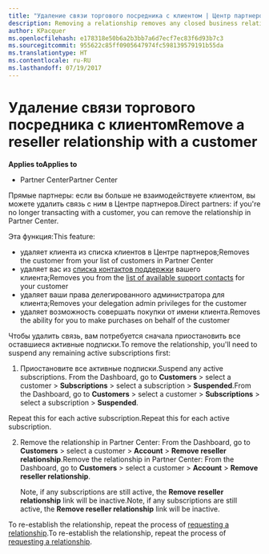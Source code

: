 ```yaml
---
title: "Удаление связи торгового посредника с клиентом | Центр партнеров"
description: Removing a relationship removes any closed business relationships from your view in Partner Center.
author: KPacquer
ms.openlocfilehash: e178318e50b6a2b3bb7a6d7ecf7ec83f6d93b7c3
ms.sourcegitcommit: 955622c85ff0905647974fc598139579191b55da
ms.translationtype: HT
ms.contentlocale: ru-RU
ms.lasthandoff: 07/19/2017
---
```

# <a name="remove-a-reseller-relationship-with-a-customer"></a><span data-ttu-id="8226d-103">Удаление связи торгового посредника с клиентом</span><span class="sxs-lookup"><span data-stu-id="8226d-103">Remove a reseller relationship with a customer</span></span>

**<span data-ttu-id="8226d-104">Applies to</span><span class="sxs-lookup"><span data-stu-id="8226d-104">Applies to</span></span>**

-   <span data-ttu-id="8226d-105">Partner Center</span><span class="sxs-lookup"><span data-stu-id="8226d-105">Partner Center</span></span>

<span data-ttu-id="8226d-106">Прямые партнеры: если вы больше не взаимодействуете клиентом, вы можете удалить связь с ним в Центре партнеров.</span><span class="sxs-lookup"><span data-stu-id="8226d-106">Direct partners: if you're no longer transacting with a customer, you can remove the relationship in Partner Center.</span></span> 

<span data-ttu-id="8226d-107">Эта функция:</span><span class="sxs-lookup"><span data-stu-id="8226d-107">This feature:</span></span>
*  <span data-ttu-id="8226d-108">удаляет клиента из списка клиентов в Центре партнеров;</span><span class="sxs-lookup"><span data-stu-id="8226d-108">Removes the customer from your list of customers in Partner Center</span></span>
*  <span data-ttu-id="8226d-109">удаляет вас из [списка контактов поддержки](assign-support-contacts.md) вашего клиента;</span><span class="sxs-lookup"><span data-stu-id="8226d-109">Removes you from the [list of available support contacts](assign-support-contacts.md) for your customer</span></span>
*  <span data-ttu-id="8226d-110">удаляет ваши права делегированного администратора для клиента;</span><span class="sxs-lookup"><span data-stu-id="8226d-110">Removes your delegation admin privileges for the customer</span></span>
*  <span data-ttu-id="8226d-111">удаляет возможность совершать покупки от имени клиента.</span><span class="sxs-lookup"><span data-stu-id="8226d-111">Removes the ability for you to make purchases on behalf of the customer</span></span>

<span data-ttu-id="8226d-112">Чтобы удалить связь, вам потребуется сначала приостановить все оставшиеся активные подписки.</span><span class="sxs-lookup"><span data-stu-id="8226d-112">To remove the relationship, you'll need to suspend any remaining active subscriptions first:</span></span>

1.  <span data-ttu-id="8226d-113">Приостановите все активные подписки.</span><span class="sxs-lookup"><span data-stu-id="8226d-113">Suspend any active subscriptions.</span></span> <span data-ttu-id="8226d-114">From the Dashboard, go to **Customers** > select a customer > **Subscriptions** > select a subscription > **Suspended**.</span><span class="sxs-lookup"><span data-stu-id="8226d-114">From the Dashboard, go to **Customers** > select a customer > **Subscriptions** > select a subscription > **Suspended**.</span></span> 

   <span data-ttu-id="8226d-115">Repeat this for each active subscription.</span><span class="sxs-lookup"><span data-stu-id="8226d-115">Repeat this for each active subscription.</span></span>

2.  <span data-ttu-id="8226d-116">Remove the relationship in Partner Center: From the Dashboard, go to **Customers** > select a customer > **Account** > **Remove reseller relationship**.</span><span class="sxs-lookup"><span data-stu-id="8226d-116">Remove the relationship in Partner Center: From the Dashboard, go to **Customers** > select a customer > **Account** > **Remove reseller relationship**.</span></span>

    <span data-ttu-id="8226d-117">Note, if any subscriptions are still active, the **Remove reseller relationship** link will be inactive.</span><span class="sxs-lookup"><span data-stu-id="8226d-117">Note, if any subscriptions are still active, the **Remove reseller relationship** link will be inactive.</span></span> 

<span data-ttu-id="8226d-118">To re-establish the relationship, repeat the process of [requesting a relationship](request-a-relationship-with-a-customer.md).</span><span class="sxs-lookup"><span data-stu-id="8226d-118">To re-establish the relationship, repeat the process of [requesting a relationship](request-a-relationship-with-a-customer.md).</span></span>
